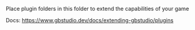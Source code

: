 Place plugin folders in this folder to extend the capabilities of your game

Docs: https://www.gbstudio.dev/docs/extending-gbstudio/plugins
